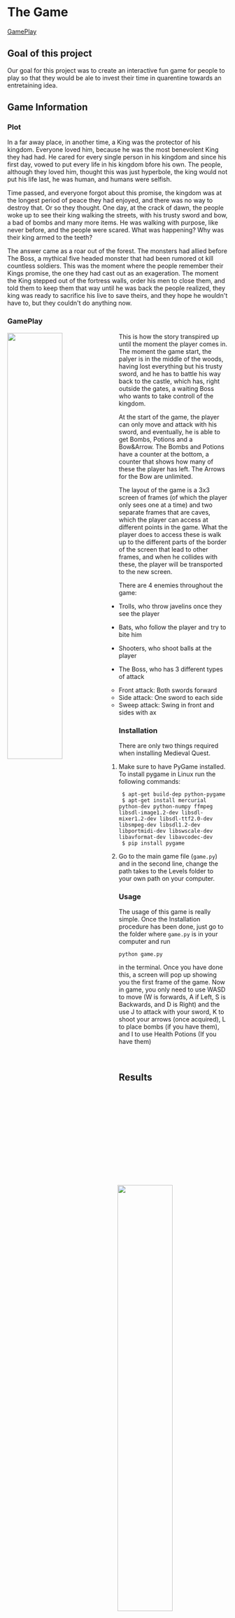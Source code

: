# The Game

[GamePlay](https://sd2020spring.github.io/Medieval-Quest/GamePlay/)

## Goal of this project

Our goal for this project was to create an interactive fun game for people to play so that they would be ale to invest their time in quarentine towards an entretaining idea.

## Game Information

### Plot

In a far away place, in another time, a King was the protector of his kingdom. Everyone loved him, because he was the most benevolent King they had had. He cared for every single person in his kingdom and since his first day, vowed to put every life in his kingdom bfore his own. The people, although they loved him, thought this was just hyperbole, the king would not put his life last, he was human, and humans were selfish. 

Time passed, and everyone forgot about this promise, the kingdom was at the longest period of peace they had enjoyed, and there was no way to destroy that. Or so they thought. One day, at the crack of dawn, the people woke up to see their king walking the streets, with his trusty sword and bow, a bad of bombs and many more items. He was walking with purpose, like never before, and the people were scared. What was happening? Why was their king armed to the teeth?

The answer came as a roar out of the forest. The monsters had allied before The Boss, a mythical five headed monster that had been rumored ot kill countless soldiers. This was the moment where the people remember their Kings promise, the one they had cast out as an exageration. The moment the King stepped out of the fortress walls, order his men to close them, and told them to keep them that way until he was back the people realized, they king was ready to sacrifice his live to save theirs, and they hope he wouldn't have to, but they couldn't do anything now.

### GamePlay

<img src="images/king.png" align="left" width="50%">
This is how the story transpired up until the moment the player comes in. The moment the game start, the palyer is in the middle of the woods, having lost everything but his trusty sword, and he has to battle his way back to the castle, which has, right outside the gates, a waiting Boss who wants to take controll of the kingdom.<br>

At the start of the game, the player can only move and attack with his sword, and eventually, he is able to get Bombs, Potions and a Bow&Arrow. The Bombs and Potions have a counter at the bottom, a counter that shows how many of these the player has left. The Arrows for the Bow are unlimited.

The layout of the game is a 3x3 screen of frames (of which the player only sees one at a time) and two separate frames that are caves, which the player can access at different points in the game. What the player does to access these is walk up to the different parts of the border of the screen that lead to other frames, and when he collides with these, the player will be transported to the new screen.

<img src="images/enemies.png" align="right" width="50%">

There are 4 enemies throughout the game: 

- Trolls, who throw javelins once they see the player <br>
  
- Bats, who follow the player and try to bite him <br>
  
- Shooters, who shoot balls at the player <br>
  
- The Boss, who has 3 different types of attack<br>
  * Front attack: Both swords forward <br>
  * Side attack: One sword to each side <br>
  * Sweep attack: Swing in front and sides with ax <br>


### Installation

There are only two things required when installing Medieval Quest. 
1. Make sure to have PyGame installed.
  To install pygame in Linux run the following commands:
 ```
  $ apt-get build-dep python-pygame
  $ apt-get install mercurial python-dev python-numpy ffmpeg libsdl-image1.2-dev libsdl-mixer1.2-dev libsdl-ttf2.0-dev libsmpeg-dev libsdl1.2-dev libportmidi-dev libswscale-dev libavformat-dev libavcodec-dev
  $ pip install pygame
 ```
2. Go to the main game file (`game.py`) and in the second line, change the path takes to the Levels folder to your own path on your computer.

### Usage

The usage of this game is really simple. Once the Installation procedure has been done, just go to the folder where `game.py` is in your computer and run
```
python game.py
```
in the terminal. Once you have done this, a screen will pop up showing you the first frame of the game. Now in game, you only need to use WASD to move (W is forwards, A if Left, S is Backwards, and D is Right) and the use J to attack with your sword, K to shoot your arrows (once acquired), L to place bombs (if you have them), and I to use Health Potions (If you have them)

<br>

## Results 
 <video>
  <source src="images/gameplay.mp4" type="video/mp4">
</video> 

## Software Impact Statement 
In our specific case, the ethical considerations of our project weren't so impactful. Since we just wanted to create a fun game for people to play with, our stakeholder were the players. The only impact on them would be having an amazing time when playing, and deciding they want more. There are no big unintended consequences qwee could think of when developing this software in real world scenarios. The only unitended consequence we could think of would be creating an amazing franchise of games that redefines gaming for all ages (just like The Legend of Zelda, the game which gave us our idea, did).

## Project evolution/narrative 

Medieval Quest was a game that evolved in a very simple and straightforward manner. When we started, we started working on three different fronts:
### Architecture
For the architecture of the game, we were able to very easily settle on what we currently use. We started by listing the classes we would need and separate them in different inheritance levels. 
<img src="images/architecture.png">
This slowly evolved into our current achitecture.The easiest way to explain it is throught a series of nested flow diagrams. The biggest one the shows the <b>overall architecture and run of the code</b> is this one.<br>
<img src="images/Overall.png">
As you can see, the most important part of this one is the <b>MainQuest</b>, which can be seen in more detail in teh following diagram.<br>
<img src="images/MainQuest.png">
As you can see,<b>MainQuest</b> has to very important parts, which can both be seen in more detail below. On the left, you can see how <b>LoadSprites</b> runs, and on the right, you can see how <b>MainLoop</b> works.
<img src="images/LoadSprites.png" width="45%" align="left">
<img src="images/MainLoop.png" width="45%" align="right">

### Visual Design
In our case, we both had very similar ideas to what our game should look like, so we just started working on images which eventually developed into bakcgrounds, enemies, and the player.
<img src="images/visuals.png">

### Game Layout
The game layout was fairly easy to do. When we started we settled on the idea of a 3x3 grid of frames, since this was a big enough number for the world to feel semi-developed, but small enough for it to be achievable between the two of us. We also decided we should have caves, and both of us agreed that two caves seemed to be the right number of caves for our 3x3 world. Initially our overall design was the following:
<img src="images/LayoutV1.png">
Which afterwards evolved into this design (Which is the hand-drawn sketch of the design we actually use for our levels):
<img src="images/levelLayoutIdeation.png">

## Attributions
The only external sources used were:
- <a href="https://en.wikipedia.org/wiki/The_Legend_of_Zelda">The Legend of Zelda</a> as a starting idea point <br>
- PyMan tutorial as a architecture tutorial and to see how to develop the game itself
